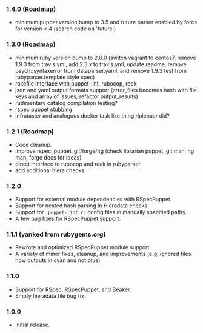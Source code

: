 ### 1.4.0 (Roadmap)
- minimum puppet version bump to 3.5 and future parser enabled by force for version < 4 (search code on 'future')

### 1.3.0 (Roadmap)
- minimum ruby version bump to 2.0.0 (switch vagrant to centos7, remove 1.9.3 from travis.yml, add 2.3.x to travis.yml, update readme, remove psych::syntaxerror from dataparser.yaml, and remove 1.9.3 test from rubyparser.template style spec)
- rakefile interface with puppet-lint, rubocop, reek
- json and yaml output formats support (error_files becomes hash with file keys and array of issues; refactor output_results)
- rudimentary catalog compilation testing?
- rspec puppet stubbing
- infrataster and analogous docker task like thing ripienaar did?

### 1.2.1 (Roadmap)
- Code cleanup.
- improve rspec_puppet_git/forge/hg (check librarian puppet, git man, hg man, forge docs for ideas)
- direct interface to rubocop and reek in rubyparser
- add additional hiera checks

### 1.2.0
- Support for external module dependencies with RSpecPuppet.
- Support for nested hash parsing in Hieradata checks.
- Support for `.puppet-lint.rc` config files in manually specified paths.
- A few bug fixes for RSpecPuppet support.

### 1.1.1 (yanked from rubygems.org)
- Rewrote and optimized RSpecPuppet module support.
- A variety of minor fixes, cleanup, and improvements (e.g. ignored files now outputs in cyan and not blue)

### 1.1.0
- Support for RSpec, RSpecPuppet, and Beaker.
- Empty hieradata file bug fix.

### 1.0.0
- Initial release.
